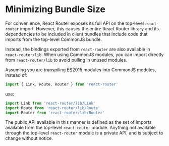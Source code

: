 # Minimizing Bundle Size

For convenience, React Router exposes its full API on the top-level `react-router` import. However, this causes the entire React Router library and its dependencies to be included in client bundles that include code that imports from the top-level CommonJS bundle.

Instead, the bindings exported from `react-router` are also available in `react-router/lib`. When using CommonJS modules, you can import directly from `react-router/lib` to avoid pulling in unused modules.

Assuming you are transpiling ES2015 modules into CommonJS modules, instead of:

```js
import { Link, Route, Router } from 'react-router'
```

use:

```js
import Link from 'react-router/lib/Link'
import Route from 'react-router/lib/Route'
import Router from 'react-router/lib/Router'
```

The public API available in this manner is defined as the set of imports available from the top-level `react-router` module. Anything not available through the top-level `react-router` module is a private API, and is subject to change without notice.
